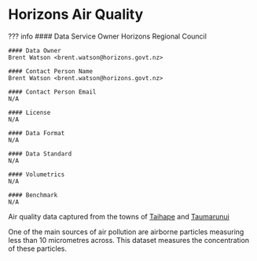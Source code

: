 # Horizons Air Quality

??? info 
    #### Data Service Owner
    Horizons Regional Council

    #### Data Owner
    Brent Watson <brent.watson@horizons.govt.nz>

    #### Contact Person Name
    Brent Watson <brent.watson@horizons.govt.nz>

    #### Contact Person Email
    N/A

    #### License
    N/A

    #### Data Format
    N/A

    #### Data Standard
    N/A

    #### Volumetrics
    N/A

    #### Benchmark
    N/A
	

Air quality data captured from the towns of [Taihape](https://taihape.co.nz/) and [Taumarunui](https://www.taumarunui.co.nz/)

One of the main sources of air pollution are airborne particles measuring less than 10 micrometres across. This dataset measures the concentration of these particles.
